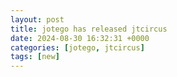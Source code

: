 ```yaml
---
layout: post
title: jotego has released jtcircus
date: 2024-08-30 16:32:31 +0000
categories: [jotego, jtcircus]
tags: [new]
---
```


